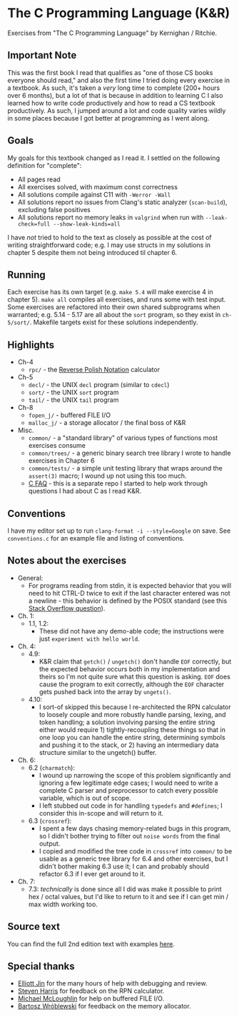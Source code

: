 # The C Programming Language (K&R)
Exercises from "The C Programming Language" by Kernighan / Ritchie.

## Important Note
This was the first book I read that qualifies as "one of those CS books everyone should read," and also the first time I tried doing every exercise in a textbook. As such, it's taken a _very_ long time to complete (200+ hours over 6 months), but a lot of that is because in addition to learning C I also learned how to write code productively and how to read a CS textbook productively. As such, I jumped around a lot and code quality varies wildly
in some places because I got better at programming as I went along.

## Goals
My goals for this textbook changed as I read it. I settled on the following definition for "complete":
- All pages read
- All exercises solved, with maximum const correctness
- All solutions compile against C11 with `-Werror -Wall`
- All solutions report no issues from Clang's static analyzer (`scan-build`), excluding false positives
- All solutions report no memory leaks in `valgrind` when run with `--leak-check=full --show-leak-kinds=all`

I have _not_ tried to hold to the text as closely as possible at the cost of writing straightforward code; e.g. I may use structs in my solutions in chapter 5 despite them not being introduced til chapter 6.

## Running
Each exercise has its own target (e.g. `make 5.4` will make exercise 4 in chapter 5). `make all` compiles all exercises, and runs some with test input. Some exercises are refactored into their own shared subprograms when warranted; e.g. 5.14 - 5.17 are all about the `sort` program, so they exist in `ch-5/sort/`. Makefile targets exist for these solutions independently.

## Highlights
* Ch-4
  * `rpc/` - the [Reverse Polish Notation](https://en.wikipedia.org/wiki/Reverse_Polish_notation) calculator
* Ch-5
  * `decl/` - the UNIX `decl` program (similar to `cdecl`)
  * `sort/` - the UNIX `sort` program
  * `tail/` - the UNIX `tail` program
* Ch-8
  * `fopen_j/` - buffered FILE I/O
  * `malloc_j/` - a storage allocator / the final boss of K&R
* Misc.
  * `common/` - a "standard library" of various types of functions most exercises consume
  * `common/trees/` - a generic binary search tree library I wrote to handle exercises in Chapter 6
  * `common/tests/` - a simple unit testing library that wraps around the `assert(3)` macro; I wound up not using this too much.
  * [C FAQ](https://github.com/jsgoller1/c-faq) - this is a separate repo I started to help work through questions I had about C as I read K&R.

## Conventions
I have my editor set up to run `clang-format -i --style=Google` on save. See `conventions.c` for an example file and listing of conventions.

## Notes about the exercises
* General:
  * For programs reading from stdin, it is expected behavior that you will need to hit CTRL-D twice to exit if the last character entered was not a newline - this behavior is defined by the POSIX standard (see this [Stack Overflow question](https://stackoverflow.com/questions/21260674/why-do-i-need-to-type-ctrl-d-twice-to-mark-end-of-file?utm_medium=organic&utm_source=google_rich_qa&utm_campaign=google_rich_qa)).
* Ch. 1:
  * 1.1, 1.2:
    * These did not have any demo-able code; the instructions were just `experiment with hello world`.
* Ch. 4:
  * 4.9:
    * K&R claim that `getch()` / `ungetch()` don't handle `EOF` correctly, but the expected behavior occurs both in my implementation and theirs so I'm not quite sure what this question is asking. `EOF` does cause the program to exit correctly, although the `EOF` character gets pushed back into the array by `ungets()`.
  * 4.10:
    * I sort-of skipped this because I re-architected the RPN calculator to loosely couple and more robustly handle parsing, lexing, and token handling; a solution involving parsing the entire string either would require 1) tightly-recoupling these things so that in one loop you can handle the entire string, determining symbols and pushing it to the stack, or 2) having an intermediary data structure similar to the ungetch() buffer.
* Ch. 6:
  * 6.2 (`charmatch`):
    * I wound up narrowing the scope of this problem significantly and ignoring a few legitimate edge cases; I would need to write a complete C parser and preprocessor to catch every possible variable, which is out of scope.
    * I left stubbed out code in for handling `typedefs` and `#defines`; I consider this in-scope and will return to it.
  * 6.3 (`crossref`):
    * I spent a few days chasing memory-related bugs in this program, so I didn't bother trying to filter out `noise words` from the final output.
    * I copied and modified the tree code in `crossref` into `common/` to be usable as a generic tree library for 6.4 and other exercises, but I didn't bother making 6.3 use it; I can and probably should refactor 6.3 if I ever get around to it.
* Ch. 7:
  * 7.3: _technically_ is done since all I did was make it possible to print hex / octal values, but I'd like to return to it and see if I can get min / max width working too.

## Source text
You can find the full 2nd edition text with examples [here](http://cs.indstate.edu/~cbasavaraj/cs559/the_c_programming_language_2.pdf).

## Special thanks
* [Elliott Jin](https://github.com/robot-dreams) for the many hours of help with debugging and review.
* [Steven Harris](https://github.com/seh) for feedback on the RPN calculator.
* [Michael McLoughlin](https://github.com/mmcloughlin) for help on buffered FILE I/O.
* [Bartosz Wróblewski](https://github.com/bawr) for feedback on the memory allocator.
